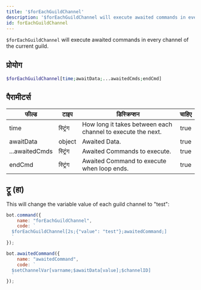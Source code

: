 ```yaml
---
title: '$forEachGuildChannel'
description: '$forEachGuildChannel will execute awaited commands in every channel of the current guild.'
id: forEachGuildChannel
---
```


`$forEachGuildChannel` will execute awaited commands in every channel of the current guild.

## प्रोयोग

```php
$forEachGuildChannel[time;awaitData;...awaitedCmds;endCmd]
```

## पैरामीटर्स

| फील्ड          | टाइप     | डिस्क्रिप्शन                                                | चाहिए |
| -------------- | -------- | ----------------------------------------------------------- |:-----:|
| time           | स्ट्रिंग | How long it takes between each channel to execute the next. | true  |
| awaitData      | object   | Awaited Data.                                               | true  |
| ...awaitedCmds | स्ट्रिंग | Awaited Commands to execute.                                | true  |
| endCmd         | स्ट्रिंग | Awaited Command to execute when loop ends.                  | true  |

## ट्रू (हा)

This will change the variable value of each guild channel to "test":

```javascript
bot.command({
    name: "forEachGuildChannel",
    code: `
  $forEachGuildChannel[2s;{"value": "test"};awaitedCommand;]
  `
});

bot.awaitedCommand({
    name: "awaitedCommand",
    code: `
  $setChannelVar[varname;$awaitData[value];$channelID]
  `
});
```